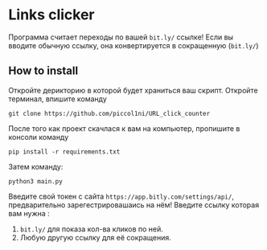 # Links clicker
Программа считает переходы по вашей `bit.ly/` ссылке!
Если вы вводите обычную ссылку, она конвертируется в сокращенную (`bit.ly/`)

## How to install
Откройте дерикторию в которой будет храниться ваш скрипт.
Откройте терминал, впишите команду
```
git clone https://github.com/piccol1ni/URL_click_counter
```
После того как проект скачлася к вам на компьютер, пропишите в консоли команду
```
pip install -r requirements.txt
```
Затем команду:
```
python3 main.py
```
Введите свой токен с сайта `https://app.bitly.com/settings/api/`, предварительно зарегестрировашаись на нём!
Введите ссылку которая вам нужна :
1) `bit.ly/` для показа кол-ва кликов по ней. 
2) Любую другую ссылку для её сокращения.
